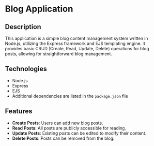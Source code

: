 # Blog Application

## Description

This application is a simple blog content management system written in Node.js, utilizing the Express framework and EJS templating engine. It provides basic CRUD (Create, Read, Update, Delete) operations for blog posts, allowing for straightforward blog management.

## Technologies

- Node.js
- Express
- EJS
- Additional dependencies are listed in the `package.json` file

## Features

- **Create Posts**: Users can add new blog posts.
- **Read Posts**: All posts are publicly accessible for reading.
- **Update Posts**: Existing posts can be edited to modify their content.
- **Delete Posts**: Posts can be removed from the blog.
